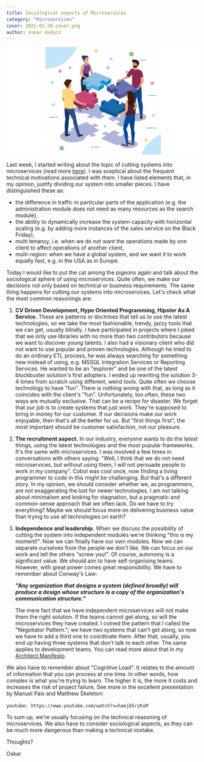 ```yaml
---
title: Sociological aspects of Microservices
category: "Microservices"
cover: 2021-01-20-cover.png
author: oskar dudycz
---
```


![cover](2021-01-20-cover.png)

Last week, I started writing about the topic of cutting systems into microservices (read more [here](https://event-driven.io/en/how_to_cut_microservices/)). I was sceptical about the frequent technical motivations associated with them. I have listed elements that, in my opinion, justify dividing our system into smaller pieces. I have distinguished these as:
- the difference in traffic in particular parts of the application (e.g. the administration module does not need as many resources as the search module),
- the ability to dynamically increase the system capacity with horizontal scaling (e.g. by adding more instances of the sales service on the Black Friday),
- multi tenancy, i.e. when we do not want the operations made by one client to affect operations of another client,
- multi-region: when we have a global system, and we want it to work equally fast, e.g. in the USA as in Europe.

Today I would like to put the cat among the pigeons again and talk about the sociological sphere of using microservices. Quite often, we make our decisions not only based on technical or business requirements. The same thing happens for cutting our systems into microservices. Let's check what the most common reasonings are:

1. **CV Driven Development, Hype Oriented Programming, Hipster As A Service.** These are patterns or doctrines that tell us to use the latest technologies, so we take the most fashionable, trendy, jazzy tools that we can get, usually blindly. I have participated in projects where I joked that we only use libraries with no more than two contributors because we want to discover young talents. I also had a visionary client who did not want to use popular and proven technologies. Although he tried to do an ordinary ETL process, he was always searching for something new instead of using, e.g. MSSQL Integration Services or Reporting Services. He wanted to be an "explorer" and be one of the latest blockbuster solution's first adopters. I ended up rewriting the solution 3-4 times from scratch using different, weird tools. Quite often we choose technology to have "fun". There is nothing wrong with that, as long as it coincides with the client's "fun". Unfortunately, too often, these two ways are mutually exclusive. That can be a recipe for disaster. We forget that our job is to create systems that just work. They're supposed to bring in money for our customer. If our decisions make our work enjoyable, then that's all the better for us. But "first things first", the most important should be customer satisfaction, not our pleasure.

2. **The recruitment aspect.** In our industry, everyone wants to do the latest things, using the latest technologies and the most popular frameworks. It's the same with microservices. I was involved a few times in conversations with others saying: "Well, I think that we do not need microservices, but without using them, I will not persuade people to work in my company". Cobol was cool once, now finding a living programmer to code in this might be challenging. But that's a different story. In my opinion, we should consider whether we, as programmers, are not exaggerating the lust for newer technologies. I am not talking about minimalism and looking for stagnation, but a pragmatic and common-sense approach that we often lack. Do we have to try everything? Maybe we should focus more on delivering business value than trying to use all technologies on earth?

3. **Independence and leadership.** When we discuss the possibility of cutting the system into independent modules we're thinking "this is my moment!". Now we can finally have  our own modules. Now we can separate ourselves from the people we don't like. We can focus on our work and tell the others "screw you!". Of course, autonomy is a significant value. We should aim to have self-organising teams. However, with great power comes great responsibility. We have to remember about Conway's Law:

    ***"Any organization that designs a system (defined broadly) will produce a design whose structure is a copy of the organization's communication structure."***

    The mere fact that we have independent microservices will not make them the right solution. If the teams cannot get along, so will the microservices they have created. I coined the pattern that I called the "Negotiator Pattern."; we have two systems that can't get along, so now we have to add a third one to coordinate them. After that, usually, you end up having three systems that don't talk to each other. The same applies to development teams. You can read more about that in my [Architect Manifesto](https://event-driven.io/en/architect_manifesto/).

We also have to remember about "Cognitive Load". It relates to the amount of information that you can process at one time. In other words, how complex is what you're trying to learn. The higher it is, the more it costs and increases the risk of project failure. See more in the excellent presentation by Manuel Pais and Matthew Skeleton: 

`youtube: https://www.youtube.com/watch?v=haejb5rzKsM`

To sum up, we're usually focusing on the technical reasoning of microservices. We also have to consider sociological aspects, as they can be much more dangerous than making a technical mistake. 

Thoughts?

Oskar